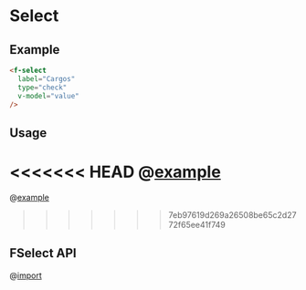 # Select

## Example

```html
<f-select
  label="Cargos"
  type="check"
  v-model="value"
/>
```

## Usage
<<<<<<< HEAD
@[example](FSelect)
=======
@[example](FMultiSelect)
>>>>>>> 7eb97619d269a26508be65c2d2772f65ee41f749


## FSelect API

@[import](FSelect/FSelect)